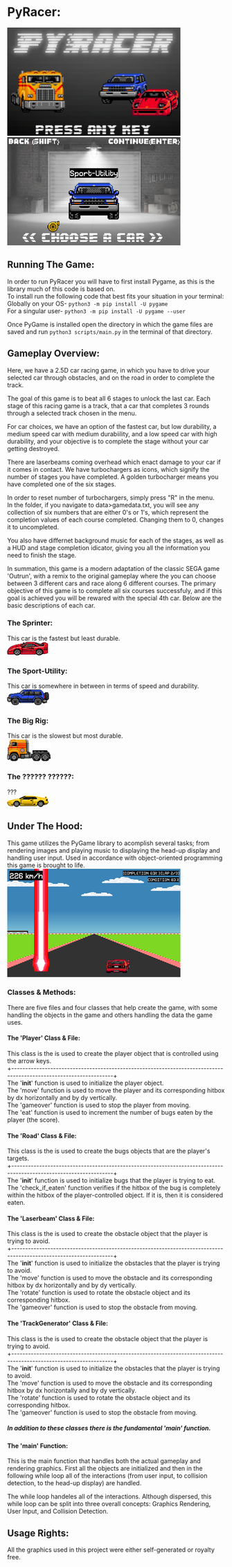 # PyRacer:   
<img src="images/menuframes/frame1.png" alt="Game Title Screen" width="400" height="250"/>
<img src="images/screenshots/mainmenu.png" alt="Main Menu Screenshot" width="400" height="250"/>   
   
## Running The Game:   
In order to run PyRacer you will have to first install Pygame, as this is the library much of this code is based on.   
To install run the following code that best fits your situation in your terminal:   
Globally on your OS- `python3 -m pip install -U pygame`   
For a singular user- `python3 -m pip install -U pygame --user`   
   
Once PyGame is installed open the directory in which the game files are saved and run `python3 scripts/main.py` in the terminal of that directory.   
   
## Gameplay Overview:   
Here, we have a 2.5D car racing game, in which you have to drive your selected car through obstacles, and on the road in order to complete the track.   

The goal of this game is to beat all 6 stages to unlock the last car. Each stage of this racing game is a track, that a car that completes 3 rounds through a selected track chosen in the menu.   

For car choices, we have an option of the fastest car, but low durability, a medium speed car with medium durabiility, and a low speed car with high durability, and your objective is to complete the stage without your car getting destroyed.   

There are laserbeams coming overhead which enact damage to your car if it comes in contact. We have turbochargers as icons, which signify the number of stages you have completed. A golden turbocharger means you have completed one of the six stages.   

In order to reset number of turbochargers, simply press "R" in the menu.   
In the folder, if you navigate to data>gamedata.txt, you will see any collection of six numbers that are either 0's or 1's, which represent the completion values of each course completed. Changing them to 0, changes it to uncompleted.   

You also have differnet background music for each of the stages, as well as a HUD and stage completion idicator, giving you all the information you need to finish the stage.   

In summation, this game is a modern adaptation of the classic SEGA game 'Outrun', with a remix to the original gameplay where the you can choose between 3 different cars and race along 6 different courses. The primary objective of this game is to complete all six courses successfuly, and if this goal is achieved you will be rewared with the special 4th car. Below are the basic descriptions of each car.   

### The Sprinter:   
This car is the fastest but least durable.   
<img src="images/player/side1.png" alt="Sprinter Profile View" width="94" height="31"/>   

### The Sport-Utility:   
This car is somewhere in between in terms of speed and durability.   
<img src="images/player/side2.png" alt="Sport-Utility Profile View" width="96" height="36"/>   

### The Big Rig:   
This car is the slowest but most durable.   
<img src="images/player/side3.png" alt="Big Rig Profile View" width="100" height="50"/>   

### The ?????? ??????:   
???   
<img src="images/player/side4.png" alt="?????? ?????? Profile View" width="95" height="26"/>   


## Under The Hood:   
This game utilizes the PyGame library to acomplish several tasks; from rendering images and playing music to displaying the head-up display and handling user input. Used in accordance with object-oriented programming this game is brought to life.   
<img src="images/screenshots/gameplay.png" alt="Gameplay Screenshot" width="400" height="250"/>   

### Classes & Methods:   
There are five files and four classes that help create the game, with some handling the objects in the game and others handling the data the game uses.   

#### The 'Player' Class & File:  
This class is the is used to create the player object that is controlled using the arrow keys.   
+------------------------------------------------------------------------------------------------------------------+   
The '__init__' function is used to initialize the player object.   
The 'move' function is used to move the player and its corresponding hitbox by dx horizontally and by dy vertically.   
The 'gameover' function is used to stop the player from moving.   
The 'eat' function is used to increment the number of bugs eaten by the player (the score).   

#### The 'Road' Class & File:  
This class is the is used to create the bugs objects that are the player's targets.   
+------------------------------------------------------------------------------------------------------------------+   
The '__init__' function is used to initialize bugs that the player is trying to eat.   
The 'check_if_eaten' function verifies if the hitbox of the bug is completely within the hitbox of the player-controlled object. If it is, then it is considered eaten.   

#### The 'Laserbeam' Class & File:  
This class is the is used to create the obstacle object that the player is trying to avoid.   
+------------------------------------------------------------------------------------------------------------------+   
The '__init__' function is used to initialize the obstacles that the player is trying to avoid.   
The 'move' function is used to move the obstacle and its corresponding hitbox by dx horizontally and by dy vertically.   
The 'rotate' function is used to rotate the obstacle object and its corresponding hitbox.   
The 'gameover' function is used to stop the obstacle from moving.   


#### The 'TrackGenerator' Class & File:  
This class is the is used to create the obstacle object that the player is trying to avoid.   
+------------------------------------------------------------------------------------------------------------------+   
The '__init__' function is used to initialize the obstacles that the player is trying to avoid.   
The 'move' function is used to move the obstacle and its corresponding hitbox by dx horizontally and by dy vertically.   
The 'rotate' function is used to rotate the obstacle object and its corresponding hitbox.   
The 'gameover' function is used to stop the obstacle from moving.   

##### In addition to these classes there is the fundamental 'main' function.   

#### The 'main' Function:   
This is the main function that handles both the actual gameplay and rendering graphics. First all the objects are initialized and then in the following while loop all of the interactions (from user input, to collision detection, to the head-up display) are handled.   
   
The while loop handeles all of the interactions. Although dispersed, this while loop can be split into three overall concepts: Graphics Rendering, User Input, and Collision Detection.   


## Usage Rights:
All the graphics used in this project were either self-generated or royalty free.



